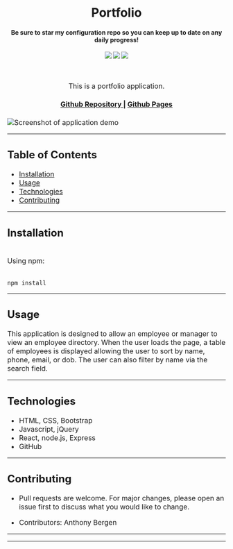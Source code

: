 <h1 align="center">
Portfolio
</h1>
<h4 align="center" style="margin-bottom:10px">Be sure to star my configuration repo so you can keep up to date on any daily progress!</h4>
<div align="center">
  <h4>
    </a>
    <a href="https://github.com/adbergen/portfolio/stargazers"><img src="https://img.shields.io/github/stars/adbergen/portfolio.svg?style=plasticr"/></a>
    <a href="https://github.com/adbergen/portfolio/commits/master"><img src="https://img.shields.io/github/last-commit/adbergen/portfolio.svg?style=plasticr"/></a>
        <a href="https://github.com/adbergen/portfolio/commits/master"><img src="https://img.shields.io/github/commit-activity/y/adbergen/portfolio.svg?style=plasticr"/></a>
</h4>
<br>
</div>
<p align="center"><font size="3">
This is a portfolio application.</p>
<div align="center"><a name="menu"></a>
  <h4>
    <a href="https://github.com/adbergen/portfolio">
      Github Repository
    </a>
<span> | </span>
<a href="#">
      Github Pages
    </a>
  </h4>
</div>

![Screenshot of application demo](public/demo.png)

<hr>

## Table of Contents

- [Installation](#installation)
- [Usage](#usage)
- [Technologies](#technologies)
- [Contributing](#contributing)

<hr>

## Installation

<br>
Using npm:

<br>
<br>

    npm install

<hr>

## Usage

<p> This application is designed to allow an employee or manager to view an employee directory. When the user loads the page, a table of employees is displayed allowing the user to sort by name, phone, email, or dob. The user can also filter by name via the search field.

<hr>

## Technologies

<ul>
<li>HTML, CSS, Bootstrap</li>
<li>Javascript, jQuery</li>
<li>React, node.js, Express</li>
<li>GitHub</li>
</ul>

<hr>

## Contributing

- Pull requests are welcome. For major changes, please open an issue first to discuss what you would like to change.

- Contributors: Anthony Bergen

<hr><hr>
